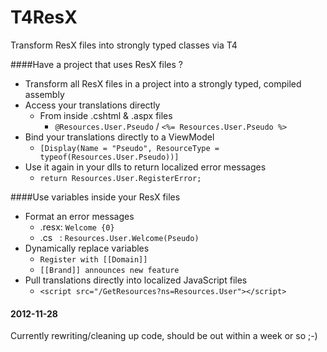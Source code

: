 T4ResX
======
Transform ResX files into strongly typed classes via T4


####Have a project that uses ResX files ?

- Transform all ResX files in a project into a strongly typed, compiled assembly
- Access your translations directly
   - From inside .cshtml & .aspx files
     - ``@Resources.User.Pseudo`` / ``<%= Resources.User.Pseudo %>``
- Bind your translations directly to a ViewModel
  - ``[Display(Name = "Pseudo", ResourceType = typeof(Resources.User.Pseudo))]``
- Use it again in your dlls to return localized error messages
  - ``return Resources.User.RegisterError;``

####Use variables inside your ResX files
- Format an error messages
  - .resx: ``Welcome {0}``
  - .cs &nbsp; : ``Resources.User.Welcome(Pseudo)``
- Dynamically replace variables
  - ``Register with [[Domain]]``
  - ``[[Brand]] announces new feature``
- Pull translations directly into localized JavaScript files
  - ``<script src="/GetResources?ns=Resources.User"></script>``


#### 2012-11-28
Currently rewriting/cleaning up code, should be out within a week or so ;-)